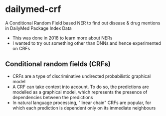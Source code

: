 # dailymed-crf
A Conditional Random Field based NER to find out disease &amp; drug mentions in DailyMed Package Index Data

* This was done in 2018 to learn more about NERs
* I wanted to try out something other than DNNs and hence experimented on CRFs

## Conditional random fields (CRFs)
* CRFs are a type of discriminative undirected probabilistic graphical model
* A CRF can take context into account. To do so, the predictions are modelled as a graphical model, which represents the presence of dependencies between the predictions
* In natural language processing, "linear chain" CRFs are popular, for which each prediction is dependent only on its immediate neighbours